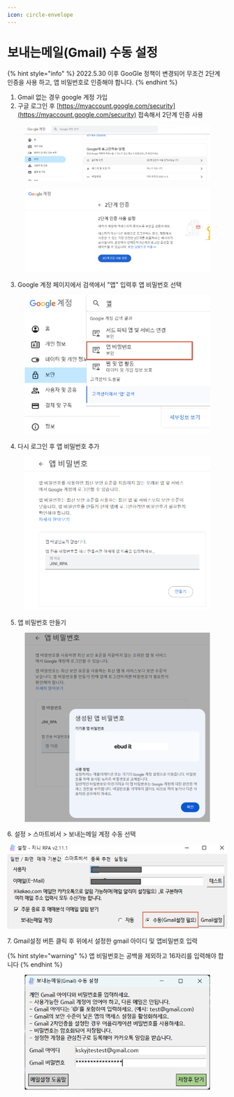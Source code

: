 ```yaml
---
icon: circle-envelope
---
```


# 보내는메일(Gmail) 수동 설정

{% hint style="info" %}
2022.5.30 이후 GooGle 정책이 변경되어 무조건 2단계 인증을 사용 하고, 앱 비밀번호로 인증해야 합니다.
{% endhint %}

1. Gmail 없는 경우 google 계정 가입
2. &#x20;구글 로그인 후 [https://myaccount.google.com/security](https://myaccount.google.com/security) 접속해서 2단계 인증 사용

<figure><img src="../.gitbook/assets/image (58).png" alt=""><figcaption></figcaption></figure>

<figure><img src="../.gitbook/assets/image (62).png" alt=""><figcaption></figcaption></figure>



3. Google 계정 페이지에서 검색에서  "앱" 입력후 앱  비밀번호 선택

<figure><img src="../.gitbook/assets/image (63).png" alt=""><figcaption></figcaption></figure>



4. 다시 로그인 후 앱 비밀번호 추가

<figure><img src="../.gitbook/assets/image (64).png" alt=""><figcaption></figcaption></figure>



5. 앱 비밀번호 만들기

<figure><img src="../.gitbook/assets/image (92).png" alt=""><figcaption></figcaption></figure>



6\. 설정 > 스마트비서 > 보내는메일 계정 수동 선택

![](<../.gitbook/assets/image (10) (1).png>)



7\. Gmail설정 버튼 클릭 후 위에서 설정한 gmail 아이디 및 앱비밀번호 입력

{% hint style="warning" %}
앱 비밀번호는 공백을 제외하고 16자리를 입력해야 합니다
{% endhint %}

<figure><img src="../.gitbook/assets/image (97).png" alt=""><figcaption></figcaption></figure>
